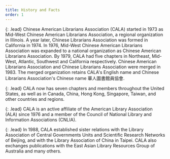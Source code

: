 ```yaml
---
title: History and Facts
order: 1
---
```


{: .lead}
Chinese American Librarians Association (CALA) started in 1973 as Mid-West Chinese American Librarians Association, a regional organization in Illinois. A year later, Chinese Librarians Association was formed in California in 1974. In 1976, Mid-West Chinese American Librarians Association was expanded to a national organization as Chinese American Librarians Association. By 1979, CALA had five chapters in Northeast, Mid-West, Atlantic, Southwest and California respectively. Chinese American Librarians Association and Chinese Librarians Association were merged in 1983. The merged organization retains CALA's English name and Chinese Librarians Association's Chinese name 華人圖書館員協會.

{: .lead}
CALA now has seven chapters and members throughout the United States, as well as in Canada, China, Hong Kong, Singapore, Taiwan, and other countries and regions.

{: .lead}
CALA is an active affiliate of the American Library Association (ALA) since 1976 and a member of the Council of National Library and Information Associations (CNLIA).

{: .lead}
In 1988, CALA established sister relations with the Library Association of Central Governments Units and Scientific Research Networks of Beijing, and with the Library Association of China in Taipei. CALA also exchanges publications with the East Asian Library Resources Group of Australia and many others.
